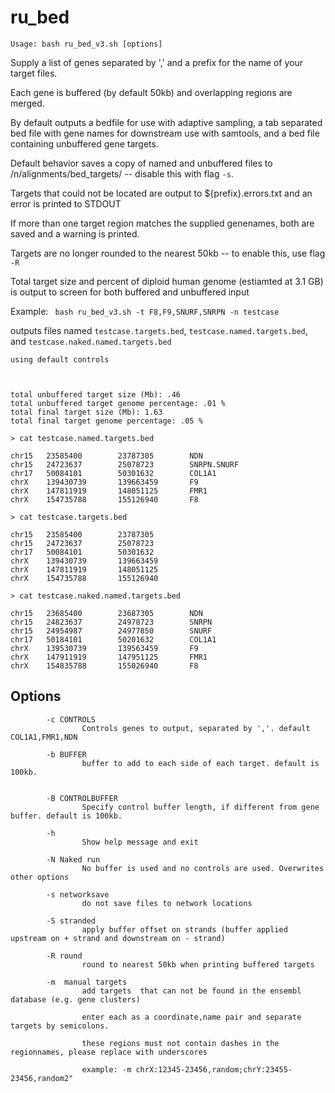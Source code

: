 # ru_bed

`Usage: bash ru_bed_v3.sh [options]`

Supply a list of genes separated by ',' and a prefix for the name of your target files. 

Each gene is buffered (by default 50kb) and overlapping regions are merged.

By default outputs a bedfile for use with adaptive sampling, a tab separated bed file with gene names for downstream use with samtools, and a bed file containing unbuffered gene targets.

Default behavior saves a copy of named and unbuffered files to /n/alignments/bed_targets/ -- disable this with flag `-s`.

Targets that could not be located are output to ${prefix}.errors.txt and an error is printed to STDOUT

If more than one target region matches the supplied genenames, both are saved and a warning is printed.

Targets are no longer rounded to the nearest 50kb -- to enable this, use flag `-R`

Total target size and percent of diploid human genome (estiamted at 3.1 GB) is output to screen for both buffered and unbuffered input


Example:
``` bash ru_bed_v3.sh -t F8,F9,SNURF,SNRPN -n testcase```

outputs files named `testcase.targets.bed`, `testcase.named.targets.bed`, and `testcase.naked.named.targets.bed`

```
using default controls



total unbuffered target size (Mb): .46
total unbuffered target genome percentage: .01 %
total final target size (Mb): 1.63
total final target genome percentage: .05 %

```

```
> cat testcase.named.targets.bed

chr15   23585400        23787305        NDN
chr15   24723637        25078723        SNRPN.SNURF
chr17   50084101        50301632        COL1A1
chrX    139430739       139663459       F9
chrX    147811919       148051125       FMR1
chrX    154735788       155126940       F8

> cat testcase.targets.bed

chr15   23585400        23787305
chr15   24723637        25078723
chr17   50084101        50301632
chrX    139430739       139663459
chrX    147811919       148051125
chrX    154735788       155126940

> cat testcase.naked.named.targets.bed 

chr15   23685400        23687305        NDN
chr15   24823637        24978723        SNRPN
chr15   24954987        24977850        SNURF
chr17   50184101        50201632        COL1A1
chrX    139530739       139563459       F9
chrX    147911919       147951125       FMR1
chrX    154835788       155026940       F8

```

## Options

```
        -c CONTROLS
                Controls genes to output, separated by ','. default COL1A1,FMR1,NDN

        -b BUFFER
                buffer to add to each side of each target. default is 100kb.


        -B CONTROLBUFFER
                Specify control buffer length, if different from gene buffer. default is 100kb.

        -h
                Show help message and exit

        -N Naked run
                No buffer is used and no controls are used. Overwrites other options

        -s networksave
                do not save files to network locations

        -S stranded
                apply buffer offset on strands (buffer applied upstream on + strand and downstream on - strand)

        -R round
                round to nearest 50kb when printing buffered targets

        -m  manual targets
                add targets  that can not be found in the ensembl database (e.g. gene clusters)

                enter each as a coordinate,name pair and separate targets by semicolons.

                these regions must not contain dashes in the regionnames, please replace with underscores

                example: -m chrX:12345-23456,random;chrY:23455-23456,random2"

```     
